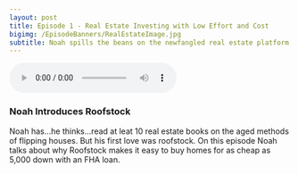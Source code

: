 ```yaml
---
layout: post
title: Episode 1 - Real Estate Investing with Low Effort and Cost
bigimg: /EpisodeBanners/RealEstateImage.jpg
subtitle: Noah spills the beans on the newfangled real estate platform Roofstock 
---
```



<audio controls>
  <source src="http://traffic.libsyn.com/fightthecube/Episode1RealEstate_withLowCostAnd_Effort.mp3" type="audio/mpeg">
</audio>

### Noah Introduces Roofstock

Noah has...he thinks...read at leat 10 real estate books on the aged methods of flipping houses.
But his first love was roofstock. On this episode Noah talks about why Roofstock makes it easy to buy homes for as cheap as 5,000 down with an FHA loan.
